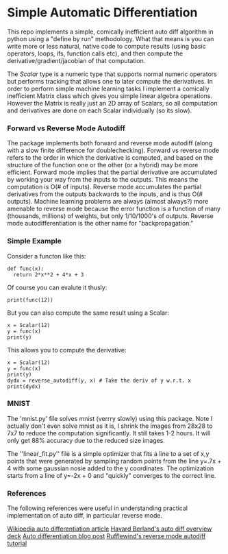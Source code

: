 # Simple Automatic Differentiation

This repo implements a simple, comically inefficient auto diff algorithm in python using a "define by run" methodology.  What that means is you can write more or less natural, native code to compute results (using basic operators, loops, ifs, function calls etc), and then compute the derivative/gradient/jacobian of that computation.

The *Scalar* type is a numeric type that supports normal numeric operators but performs tracking that allows one to later compute the derivatives.  In order to perform simple machine learning tasks I implement a comically inefficient Matrix class which gives you simple linear algebra operations.  However the Matrix is really just an 2D array of Scalars, so all computation and derivatives are done on each Scalar individually (so its slow).

### Forward vs Reverse Mode Autodiff

The package implements both forward and reverse mode autodiff (along with a slow finite difference for doublechecking).  Forward vs reverse mode refers to the order in which the derivative is computed, and based on the structure of the function one or the other (or a hybrid) may be more efficient.  Forward mode implies that the partial derivative are accumulated by working your way from the inputs to the outputs.  This means the computation is O(# of inputs).  Reverse mode accumulates the partial derivatives from the outputs backwards to the inputs, and is thus O(# outputs).  Machine learning problems are always (almost always?) more amenable to reverse mode because the error function is a function of many (thousands, millions) of weights, but only 1/10/1000's of outputs.  Reverse mode autodifferentiation is the other name for "backpropagation."

### Simple Example

Consider a functon like this:

    def func(x):
      return 2*x**2 + 4*x + 3

Of course you can evalute it thusly:

    print(func(12))

But you can also compute the same result using a Scalar:

    x = Scalar(12)
    y = func(x)
    print(y)

This allows you to compute the derivative:

    x = Scalar(12)
	y = func(x)
	print(y)
	dydx = reverse_autodiff(y, x) # Take the deriv of y w.r.t. x
	print(dydx)

### MNIST

The 'mnist.py' file solves mnist (verrry slowly) using this package.  Note I actually don't even solve mnist as it is, I shrink the images from 28x28 to 7x7 to reduce the computation significantly.  It still takes 1-2 hours.  It will only get 88% accuracy due to the reduced size images.

The ''linear_fit.py'' file is a simple optimizer that fits a line to a set of x,y points that were generated by sampling random points from the line y=.7x + 4 with some gaussian nosie added to the y coordinates.  The optimization starts from a line of y=-2x + 0 and "quickly" converges to the correct line.

### References

The following references were useful in understanding practical implementation of auto diff, in particular reverse mode.

[Wikipedia auto differentiation article](https://en.wikipedia.org/wiki/Automatic_differentiation)
[Havard Berland's auto diff overview deck](http://www.robots.ox.ac.uk/~tvg/publications/talks/autodiff.pdf)
[Auto differentiation blog post](http://www.columbia.edu/~ahd2125/post/2015/12/5/)
[Rufflewind's reverse mode autodiff tutorial](https://rufflewind.com/2016-12-30/reverse-mode-automatic-differentiation)

